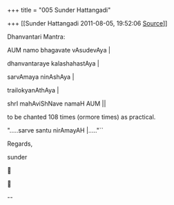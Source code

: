 +++
title = "005 Sunder Hattangadi"

+++
[[Sunder Hattangadi	2011-08-05, 19:52:06 [Source](https://groups.google.com/g/samskrita/c/zqESK9TGI0k)]]



Dhanvantari Mantra:



AUM namo bhagavate vAsudevAya \|

dhanvantaraye kalashahastAya \|

sarvAmaya ninAshAya \|

trailokyanAthAya \|

shrI mahAviShNave namaH AUM \|\|



to be chanted 108 times (ormore times) as practical.



".....sarve santu nirAmayAH \|....."``





Regards,



sunder

  





--  

